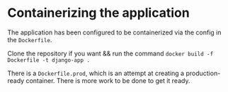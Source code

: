 # Containerizing the application

The application has been configured to be containerized via the config in the `Dockerfile`.

Clone the repository if you want && run the command `docker build -f Dockerfile -t django-app .` 

<!-- If you do not want to clone the repo, download the container using the `docker pull ernestklu/django-e-commerce:v1` command. -->

There is a `Dockerfile.prod`, which is an attempt at creating a production-ready container.
There is more work to be done to get it ready.